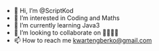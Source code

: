 - 👋 Hi, I’m @ScriptKod
- 👀 I’m interested in Coding and Maths
- 🌱 I’m currently learning Java3
- 💞️ I’m looking to collaborate on 🤷‍♂️🤷‍♂️
- 📫 How to reach me kwartengberko@gmail.com 

<!---
ScriptKod/ScriptKod is a ✨ special ✨ repository because its `README.md` (this file) appears on your GitHub profile.
You can click the Preview link to take a look at your changes.
--->
